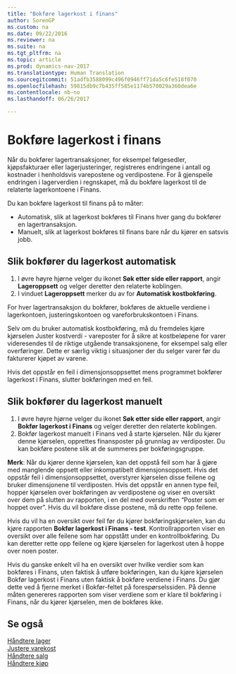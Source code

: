 ```yaml
---
title: "Bokføre lagerkost i finans"
author: SorenGP
ms.custom: na
ms.date: 09/22/2016
ms.reviewer: na
ms.suite: na
ms.tgt_pltfrm: na
ms.topic: article
ms.prod: dynamics-nav-2017
ms.translationtype: Human Translation
ms.sourcegitcommit: 51adfb3588099c496f0946ff71da5c6fe518f070
ms.openlocfilehash: 59815db9c7b435ff585e1174b570029a360dea6e
ms.contentlocale: nb-no
ms.lasthandoff: 06/26/2017

---
```


# <a name="how-to-post-inventory-costs-to-the-general-ledger"></a>Bokføre lagerkost i finans   
Når du bokfører lagertransaksjoner, for eksempel følgesedler, kjøpsfakturaer eller lagerjusteringer, registreres endringene i antall og kostnader i henholdsvis varepostene og verdipostene. For å gjenspeile endringen i lagerverdien i regnskapet, må du bokføre lagerkost til de relaterte lagerkontoene i Finans.

Du kan bokføre lagerkost til finans på to måter:

- Automatisk, slik at lagerkost bokføres til Finans hver gang du bokfører en lagertransaksjon.
- Manuelt, slik at lagerkost bokføres til finans bare når du kjører en satsvis jobb.


## <a name="to-post-inventory-costs-automatically"></a>Slik bokfører du lagerkost automatisk
1. I øvre høyre hjørne velger du ikonet **Søk etter side eller rapport**, angir **Lageroppsett** og velger deretter den relaterte koblingen.
2. I vinduet **Lageroppsett** merker du av for **Automatisk kostbokføring**.

For hver lagertransaksjon du bokfører, bokføres de aktuelle verdiene i lagerkontoen, justeringskontoen og vareforbrukskontoen i Finans.

Selv om du bruker automatisk kostbokføring, må du fremdeles kjøre kjørselen Juster kostverdi - vareposter for å sikre at kostbeløpene for varer videresendes til de riktige utgående transaksjonene, for eksempel salg eller overføringer. Dette er særlig viktig i situasjoner der du selger varer før du fakturerer kjøpet av varene.

Hvis det oppstår en feil i dimensjonsoppsettet mens programmet bokfører lagerkost i Finans, slutter bokføringen med en feil.

## <a name="to-post-inventory-costs-manually"></a>Slik bokfører du lagerkost manuelt
1. I øvre høyre hjørne velger du ikonet **Søk etter side eller rapport**, angir **Bokfør lagerkost i Finans** og velger deretter den relaterte koblingen.
2. Bokfør lagerkost manuelt i Finans ved å starte kjørselen. Når du kjører denne kjørselen, opprettes finansposter på grunnlag av verdiposter. Du kan bokføre postene slik at de summeres per bokføringsgruppe.

**Merk**: Når du kjører denne kjørselen, kan det oppstå feil som har å gjøre med manglende oppsett eller inkompatibelt dimensjonsoppsett. Hvis det oppstår feil i dimensjonsoppsettet, overstyrer kjørselen disse feilene og bruker dimensjonene til verdiposten. Hvis det oppstår en annen type feil, hopper kjørselen over bokføringen av verdipostene og viser en oversikt over dem på slutten av rapporten, i en del med overskriften “Poster som er hoppet over”. Hvis du vil bokføre disse postene, må du rette opp feilene.

Hvis du vil ha en oversikt over feil før du kjører bokføringskjørselen, kan du kjøre rapporten **Bokfør lagerkost i Finans - test**. Kontrollrapporten viser en oversikt over alle feilene som har oppstått under en kontrollbokføring. Du kan deretter rette opp feilene og kjøre kjørselen for lagerkost uten å hoppe over noen poster.

Hvis du ganske enkelt vil ha en oversikt over hvilke verdier som kan bokføres i Finans, uten faktisk å utføre bokføringen, kan du kjøre kjørselen Bokfør lagerkost i Finans uten faktisk å bokføre verdiene i Finans. Du gjør dette ved å fjerne merket i Bokfør-feltet på forespørselssiden. På denne måten genereres rapporten som viser verdiene som er klare til bokføring i Finans, når du kjører kjørselen, men de bokføres ikke.

## <a name="see-also"></a>Se også
[Håndtere lager](inventory-manage-inventory.md)    
[Justere varekost](inventory-how-adjust-item-costs.md)  
[Håndtere salg](sales-manage-sales.md)  
[Håndtere kjøp](purchasing-manage-purchasing.md)

